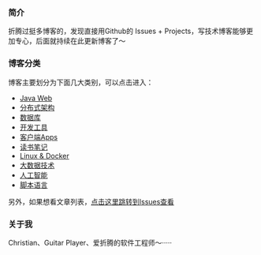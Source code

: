 ### 简介

折腾过挺多博客的，发现直接用Github的 Issues + Projects，写技术博客能够更加专心，后面就持续在此更新博客了～

### 博客分类

博客主要划分为下面几大类别，可以点击进入：

* [Java Web](https://github.com/johnnian/Blog/projects/1)
* [分布式架构](https://github.com/johnnian/Blog/projects/2)
* [数据库](https://github.com/johnnian/Blog/projects/3)
* [开发工具](https://github.com/johnnian/Blog/projects/4)
* [客户端Apps](https://github.com/johnnian/Blog/projects/5)
* [读书笔记](https://github.com/johnnian/Blog/projects/6)
* [Linux & Docker](https://github.com/johnnian/Blog/projects/7)
* [大数据技术](https://github.com/johnnian/Blog/projects/8)
* [人工智能](https://github.com/johnnian/Blog/projects/10)
* [脚本语言](https://github.com/johnnian/Blog/projects/11)

另外，如果想看文章列表，[点击这里跳转到Issues查看](https://github.com/johnnian/Blog/issues)

### 关于我

Christian、Guitar Player、爱折腾的软件工程师～·····



